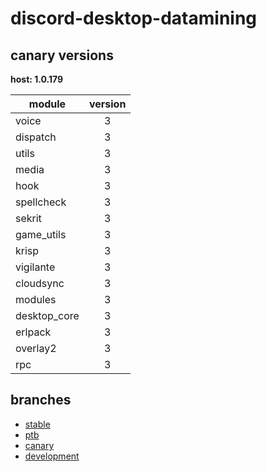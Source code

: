 # discord-desktop-datamining

## canary versions

**host: 1.0.179**

| module | version |
| ------ | :-----: |
| voice | 3 |
| dispatch | 3 |
| utils | 3 |
| media | 3 |
| hook | 3 |
| spellcheck | 3 |
| sekrit | 3 |
| game_utils | 3 |
| krisp | 3 |
| vigilante | 3 |
| cloudsync | 3 |
| modules | 3 |
| desktop_core | 3 |
| erlpack | 3 |
| overlay2 | 3 |
| rpc | 3 |

## branches

- [stable](https://github.com/OpenAsar/discord-desktop-datamining/tree/stable)
- [ptb](https://github.com/OpenAsar/discord-desktop-datamining/tree/ptb)
- [canary](https://github.com/OpenAsar/discord-desktop-datamining/tree/canary)
- [development](https://github.com/OpenAsar/discord-desktop-datamining/tree/development)